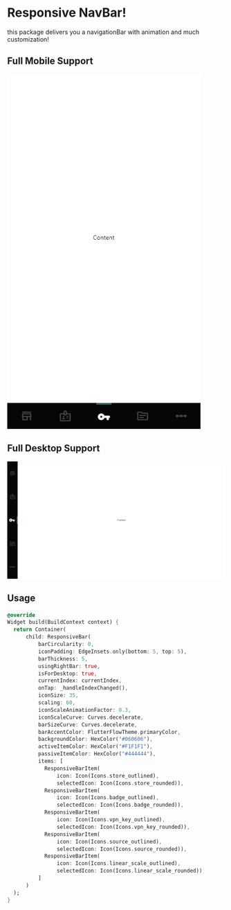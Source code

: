 # Responsive NavBar!

this package delivers you a navigationBar with animation and much customization!

## Full Mobile Support
![](https://github.com/bknig99/responsive_navbar/blob/master/readme_images/mobile.png)

## Full Desktop Support
![](https://github.com/bknig99/responsive_navbar/blob/master/readme_images/desktop.png)

## Usage
```dart
@override
Widget build(BuildContext context) {
  return Container(
      child: ResponsiveBar(
          barCircularity: 0,
          iconPadding: EdgeInsets.only(bottom: 5, top: 5),
          barThickness: 5,
          usingRightBar: true,
          isForDesktop: true,
          currentIndex: currentIndex,
          onTap: _handleIndexChanged(),
          iconSize: 35,
          scaling: 60,
          iconScaleAnimationFactor: 0.3,
          iconScaleCurve: Curves.decelerate,
          barSizeCurve: Curves.decelerate,
          barAccentColor: FlutterFlowTheme.primaryColor,
          backgroundColor: HexColor("#060606"),
          activeItemColor: HexColor("#F1F1F1"),
          passiveItemColor: HexColor("#444444"),
          items: [
            ResponsiveBarItem(
                icon: Icon(Icons.store_outlined),
                selectedIcon: Icon(Icons.store_rounded)),
            ResponsiveBarItem(
                icon: Icon(Icons.badge_outlined),
                selectedIcon: Icon(Icons.badge_rounded)),
            ResponsiveBarItem(
                icon: Icon(Icons.vpn_key_outlined),
                selectedIcon: Icon(Icons.vpn_key_rounded)),
            ResponsiveBarItem(
                icon: Icon(Icons.source_outlined),
                selectedIcon: Icon(Icons.source_rounded)),
            ResponsiveBarItem(
                icon: Icon(Icons.linear_scale_outlined),
                selectedIcon: Icon(Icons.linear_scale_rounded))
          ]
      )
  );
}
```


